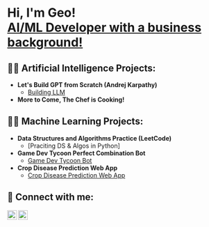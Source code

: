 <h1>Hi, I'm Geo! <br/><a href="https://www.linkedin.com/in/geolangsatnarzary10/">AI/ML Developer with a business background!</a>

<h2>👨‍💻 Artificial Intelligence Projects:</h2>

- <b>Let's Build GPT from Scratch (Andrej Karpathy)</b>
  - [Building LLM](https://github.com/narz0001/Let-s-build-LLM-from-Scratch--Andrej-Karpathy-)
- <b>More to Come, The Chef is Cooking!</b>
 
<h2>👨‍💻 Machine Learning Projects:</h2>

- <b>Data Structures and Algorithms Practice (LeetCode)</b>
  - [Praciting DS & Algos in Python]
- <b>Game Dev Tycoon Perfect Combination Bot</b>
  - [Game Dev Tycoon Bot](https://github.com/narz0001/Game-Release-Tool---Game-Dev-Tycoon-Steam)
- <b>Crop Disease Prediction Web App</b>
  - [Crop Disease Prediction Web App](https://github.com/narz0001/Web-App-for-Crop-Disease-Recognition---Image-Recognition---Bayer-Agorize)

<h2> 🤳 Connect with me:</h2>

[<img align="left" alt="Geolangsat Narzary | LinkedIn" width="22px" src="https://cdn.jsdelivr.net/npm/simple-icons@v3/icons/linkedin.svg" />][linkedin]
[<img align="left" alt="Geolangsat | Instagram" width="22px" src="https://cdn.jsdelivr.net/npm/simple-icons@v3/icons/instagram.svg" />][instagram]

[linkedin]: https://linkedin.com/in/geolangsatnarzary10
[instagram]: https://instagram.com/geolangsat
<!--
**narz0001/narz0001** is a ✨ _special_ ✨ repository because its `README.md` (this file) appears on your GitHub profile.

Here are some ideas to get you started:

- 🔭 I’m currently working on ...
- 🌱 I’m currently learning ...
- 👯 I’m looking to collaborate on ...
- 🤔 I’m looking for help with ...
- 💬 Ask me about ...
- 📫 How to reach me: ...
- 😄 Pronouns: ...
- ⚡ Fun fact: ...
-->
